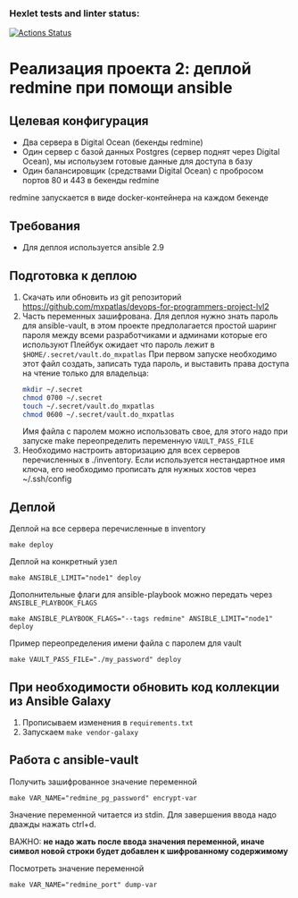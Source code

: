### Hexlet tests and linter status:
[![Actions Status](https://github.com/mxpatlas/devops-for-programmers-project-lvl2/workflows/hexlet-check/badge.svg)](https://github.com/mxpatlas/devops-for-programmers-project-lvl2/actions)


# Реализация проекта 2: деплой redmine при помощи ansible

## Целевая конфигурация

* Два сервера в Digital Ocean (бекенды redmine)
* Один сервер с базой данных Postgres (сервер поднят через Digital Ocean), мы испольузем готовые
  данные для доступа в базу
* Один балансировщик (средствами Digital Ocean) с пробросом портов 80 и 443 в бекенды redmine

redmine запускается в виде docker-контейнера на каждом бекенде

## Требования

* Для деплоя используется ansible 2.9


## Подготовка к деплою

1. Скачать или обновить из git репозиторий https://github.com/mxpatlas/devops-for-programmers-project-lvl2
2. Часть переменных зашифрована. Для деплоя нужно знать пароль для ansible-vault, в этом проекте 
   предполагается простой шаринг пароля между всеми разработчиками и админами которые его используют
   Плейбук ожидает что пароль лежит в `$HOME/.secret/vault.do_mxpatlas`
   При первом запуске необходимо этот файл создать, записать туда пароль, и выставить права доступа
   на чтение только для владельца:
	 ```bash
	 mkdir ~/.secret
	 chmod 0700 ~/.secret
	 touch ~/.secret/vault.do_mxpatlas
	 chmod 0600 ~/.secret/vault.do_mxpatlas
	 ```
   Имя файла с паролем можно использовать свое, для этого надо при запуске make переопределить 
   переменную `VAULT_PASS_FILE`
3. Необходимо настроить авторизацию для всех серверов перечисленных в ./inventory. Если 
используется нестандартное имя ключа, его необходимо прописать для нужных хостов 
через ~/.ssh/config


## Деплой

Деплой на все сервера перечисленные в inventory
```
make deploy
```

Деплой на конкретный узел
```
make ANSIBLE_LIMIT="node1" deploy
```

Дополнительные флаги для ansible-playbook можно передать через `ANSIBLE_PLAYBOOK_FLAGS`
```
make ANSIBLE_PLAYBOOK_FLAGS="--tags redmine" ANSIBLE_LIMIT="node1" deploy
```
Пример переопределения имени файла с паролем для vault
```
make VAULT_PASS_FILE="./my_password" deploy
```

## При необходимости обновить код коллекции из Ansible Galaxy

1. Прописываем изменения в `requirements.txt`
2. Запускаем `make vendor-galaxy`

## Работа с ansible-vault

Получить зашифрованное значение переменной
```
make VAR_NAME="redmine_pg_password" encrypt-var
```
Значение переменной читается из stdin. Для завершения ввода надо дважды нажать ctrl+d.

ВАЖНО: **не надо жать <ENTER> после ввода значения переменной, иначе символ новой строки будет 
добавлен к шифрованному содержимому**

Посмотреть значение переменной
```
make VAR_NAME="redmine_port" dump-var
```
